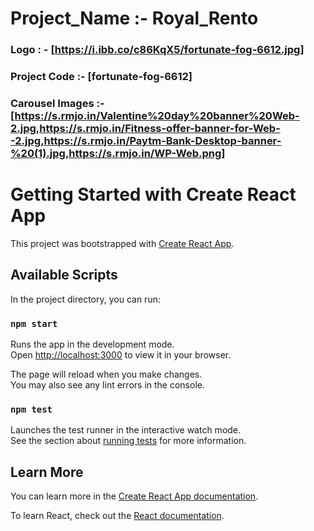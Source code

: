 # Project_Name :- Royal_Rento 

   ### Logo : - [https://i.ibb.co/c86KqX5/fortunate-fog-6612.jpg]

   ### Project Code :- [fortunate-fog-6612]

   ### Carousel Images :- [https://s.rmjo.in/Valentine%20day%20banner%20Web-2.jpg,https://s.rmjo.in/Fitness-offer-banner-for-Web--2.jpg,https://s.rmjo.in/Paytm-Bank-Desktop-banner-%20(1).jpg,https://s.rmjo.in/WP-Web.png]


# Getting Started with Create React App

This project was bootstrapped with [Create React App](https://github.com/facebook/create-react-app).
   

## Available Scripts

In the project directory, you can run:

### `npm start`

Runs the app in the development mode.\
Open [http://localhost:3000](http://localhost:3000) to view it in your browser.

The page will reload when you make changes.\
You may also see any lint errors in the console.

### `npm test`

Launches the test runner in the interactive watch mode.\
See the section about [running tests](https://facebook.github.io/create-react-app/docs/running-tests) for more information.


## Learn More

You can learn more in the [Create React App documentation](https://facebook.github.io/create-react-app/docs/getting-started).

To learn React, check out the [React documentation](https://reactjs.org/).
